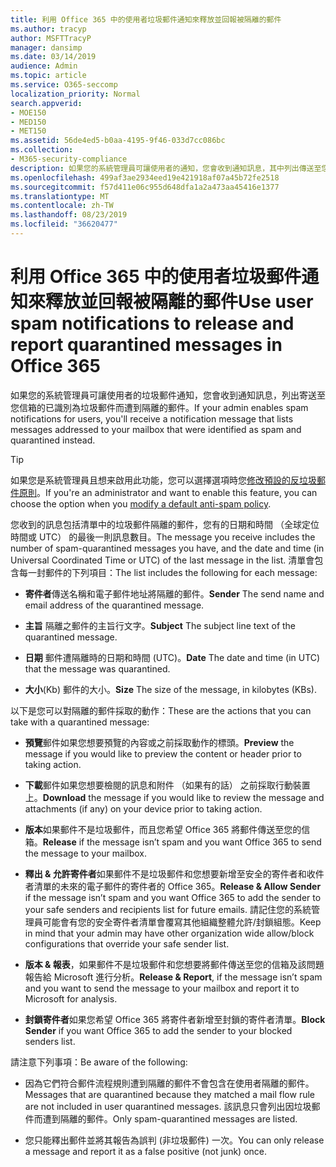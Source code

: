 ```yaml
---
title: 利用 Office 365 中的使用者垃圾郵件通知來釋放並回報被隔離的郵件
ms.author: tracyp
author: MSFTTracyP
manager: dansimp
ms.date: 03/14/2019
audience: Admin
ms.topic: article
ms.service: O365-seccomp
localization_priority: Normal
search.appverid:
- MOE150
- MED150
- MET150
ms.assetid: 56de4ed5-b0aa-4195-9f46-033d7cc086bc
ms.collection:
- M365-security-compliance
description: 如果您的系統管理員可讓使用者的通知，您會收到通知訊息，其中列出傳送至您的信箱已識別為垃圾郵件、 大量或網路釣魚郵件提交之郵件。 您可以釋出或回報郵件之後收到通知。
ms.openlocfilehash: 499af3ae2934eed19e421918af07a45b72fe2518
ms.sourcegitcommit: f57d411e06c955d648dfa1a2a473aa45416e1377
ms.translationtype: MT
ms.contentlocale: zh-TW
ms.lasthandoff: 08/23/2019
ms.locfileid: "36620477"
---
```

# <a name="use-user-spam-notifications-to-release-and-report-quarantined-messages-in-office-365"></a><span data-ttu-id="d6ecb-104">利用 Office 365 中的使用者垃圾郵件通知來釋放並回報被隔離的郵件</span><span class="sxs-lookup"><span data-stu-id="d6ecb-104">Use user spam notifications to release and report quarantined messages in Office 365</span></span>

<span data-ttu-id="d6ecb-105">如果您的系統管理員可讓使用者的垃圾郵件通知，您會收到通知訊息，列出寄送至您信箱的已識別為垃圾郵件而遭到隔離的郵件。</span><span class="sxs-lookup"><span data-stu-id="d6ecb-105">If your admin enables spam notifications for users, you'll receive a notification message that lists messages addressed to your mailbox that were identified as spam and quarantined instead.</span></span>
  
> [!TIP]
> <span data-ttu-id="d6ecb-106">如果您是系統管理員且想来啟用此功能，您可以選擇選項時您[修改預設的反垃圾郵件原則](https://go.microsoft.com/fwlink/?LinkId=800313)。</span><span class="sxs-lookup"><span data-stu-id="d6ecb-106">If you're an administrator and want to enable this feature, you can choose the option when you [modify a default anti-spam policy](https://go.microsoft.com/fwlink/?LinkId=800313).</span></span> 
  
<span data-ttu-id="d6ecb-107">您收到的訊息包括清單中的垃圾郵件隔離的郵件，您有的日期和時間 （全球定位時間或 UTC） 的最後一則訊息數目。</span><span class="sxs-lookup"><span data-stu-id="d6ecb-107">The message you receive includes the number of spam-quarantined messages you have, and the date and time (in Universal Coordinated Time or UTC) of the last message in the list.</span></span> <span data-ttu-id="d6ecb-108">清單會包含每一封郵件的下列項目：</span><span class="sxs-lookup"><span data-stu-id="d6ecb-108">The list includes the following for each message:</span></span>
  
- <span data-ttu-id="d6ecb-109">**寄件者**傳送名稱和電子郵件地址將隔離的郵件。</span><span class="sxs-lookup"><span data-stu-id="d6ecb-109">**Sender** The send name and email address of the quarantined message.</span></span> 
    
- <span data-ttu-id="d6ecb-110">**主旨** 隔離之郵件的主旨行文字。</span><span class="sxs-lookup"><span data-stu-id="d6ecb-110">**Subject** The subject line text of the quarantined message.</span></span> 
    
- <span data-ttu-id="d6ecb-111">**日期** 郵件遭隔離時的日期和時間 (UTC)。</span><span class="sxs-lookup"><span data-stu-id="d6ecb-111">**Date** The date and time (in UTC) that the message was quarantined.</span></span> 
    
- <span data-ttu-id="d6ecb-112">**大小**(Kb) 郵件的大小。</span><span class="sxs-lookup"><span data-stu-id="d6ecb-112">**Size** The size of the message, in kilobytes (KBs).</span></span> 
    
<span data-ttu-id="d6ecb-113">以下是您可以對隔離的郵件採取的動作：</span><span class="sxs-lookup"><span data-stu-id="d6ecb-113">These are the actions that you can take with a quarantined message:</span></span>

- <span data-ttu-id="d6ecb-114">**預覽**郵件如果您想要預覽的內容或之前採取動作的標頭。</span><span class="sxs-lookup"><span data-stu-id="d6ecb-114">**Preview** the message if you would like to preview the content or header prior to taking action.</span></span>

- <span data-ttu-id="d6ecb-115">**下載**郵件如果您想要檢閱的訊息和附件 （如果有的話） 之前採取行動裝置上。</span><span class="sxs-lookup"><span data-stu-id="d6ecb-115">**Download** the message if you would like to review the message and attachments (if any) on your device prior to taking action.</span></span>

- <span data-ttu-id="d6ecb-116">**版本**如果郵件不是垃圾郵件，而且您希望 Office 365 將郵件傳送至您的信箱。</span><span class="sxs-lookup"><span data-stu-id="d6ecb-116">**Release** if the message isn’t spam and you want Office 365 to send the message to your mailbox.</span></span>

- <span data-ttu-id="d6ecb-117">**釋出 & 允許寄件者**如果郵件不是垃圾郵件和您想要新增至安全的寄件者和收件者清單的未來的電子郵件的寄件者的 Office 365。</span><span class="sxs-lookup"><span data-stu-id="d6ecb-117">**Release & Allow Sender** if the message isn’t spam and you want Office 365 to add the sender to your safe senders and recipients list for future emails.</span></span> <span data-ttu-id="d6ecb-118">請記住您的系統管理員可能會有您的安全寄件者清單會覆寫其他組織整體允許/封鎖組態。</span><span class="sxs-lookup"><span data-stu-id="d6ecb-118">Keep in mind that your admin may have other organization wide allow/block configurations that override your safe sender list.</span></span>

- <span data-ttu-id="d6ecb-119">**版本 & 報表**，如果郵件不是垃圾郵件和您想要將郵件傳送至您的信箱及該問題報告給 Microsoft 進行分析。</span><span class="sxs-lookup"><span data-stu-id="d6ecb-119">**Release & Report**, if the message isn’t spam and you want to send the message to your mailbox and report it to Microsoft for analysis.</span></span>

- <span data-ttu-id="d6ecb-120">**封鎖寄件者**如果您希望 Office 365 將寄件者新增至封鎖的寄件者清單。</span><span class="sxs-lookup"><span data-stu-id="d6ecb-120">**Block Sender** if you want Office 365 to add the sender to your blocked senders list.</span></span>

<span data-ttu-id="d6ecb-121">請注意下列事項：</span><span class="sxs-lookup"><span data-stu-id="d6ecb-121">Be aware of the following:</span></span>
  
- <span data-ttu-id="d6ecb-122">因為它們符合郵件流程規則遭到隔離的郵件不會包含在使用者隔離的郵件。</span><span class="sxs-lookup"><span data-stu-id="d6ecb-122">Messages that are quarantined because they matched a mail flow rule are not included in user quarantined messages.</span></span> <span data-ttu-id="d6ecb-123">該訊息只會列出因垃圾郵件而遭到隔離的郵件。</span><span class="sxs-lookup"><span data-stu-id="d6ecb-123">Only spam-quarantined messages are listed.</span></span>
    
- <span data-ttu-id="d6ecb-124">您只能釋出郵件並將其報告為誤判 (非垃圾郵件)   一次。</span><span class="sxs-lookup"><span data-stu-id="d6ecb-124">You can only release a message and report it as a false positive (not junk) once.</span></span>
    

